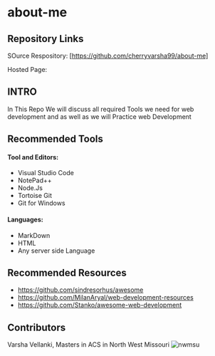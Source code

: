 # about-me

## Repository Links

SOurce Respository: [https://github.com/cherryvarsha99/about-me]

Hosted Page: 

## INTRO

In This Repo We will discuss  all required Tools we need for web development  and as well as we will  Practice web Development 

## Recommended Tools

 #### Tool and Editors:
- Visual Studio Code
- NotePad++
- Node.Js
- Tortoise Git
- Git for Windows
#### Languages:

- MarkDown
- HTML
- Any server side Language



## Recommended Resources

- https://github.com/sindresorhus/awesome 
- https://github.com/MilanAryal/web-development-resources
- https://github.com/Stanko/awesome-web-development


## Contributors

Varsha Vellanki, Masters in ACS in North West Missouri
![nwmsu](https://user-images.githubusercontent.com/70028775/92042447-d9249f80-ed3f-11ea-9eac-47607217cecc.jpg)



